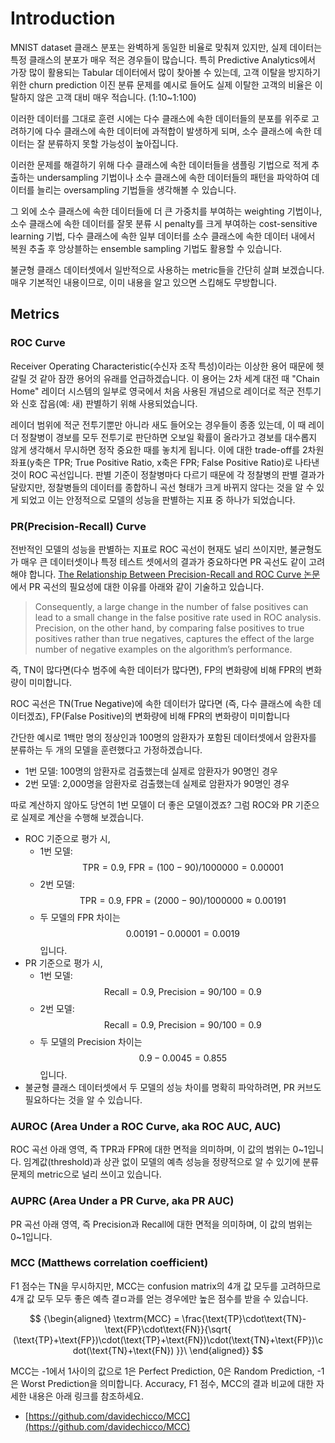 # Introduction

MNIST dataset 클래스 분포는 완벽하게 동일한 비율로 맞춰져 있지만, 실제 데이터는 특정 클래스의 분포가 매우 적은 경우들이 많습니다. 특히 Predictive Analytics에서 가장 많이 활용되는 Tabular 데이터에서 많이 찾아볼 수 있는데, 고객 이탈을 방지하기 위한 churn prediction 이진 분류 문제를 예시로 들어도 실제 이탈한 고객의 비율은 이탈하지 않은 고객 대비 매우 적습니다. \(1:10~1:100\)

이러한 데이터를 그대로 훈련 시에는 다수 클래스에 속한 데이터들의 분포를 위주로 고려하기에 다수 클래스에 속한 데이터에 과적합이 발생하게 되며, 소수 클래스에 속한 데이터는 잘 분류하지 못할 가능성이 높아집니다.

이러한 문제를 해결하기 위해 다수 클래스에 속한 데이터들을 샘플링 기법으로 적게 추출하는 undersampling 기법이나 소수 클래스에 속한 데이터들의 패턴을 파악하여 데이터를 늘리는 oversampling 기법들을 생각해볼 수 있습니다.

그 외에 소수 클래스에 속한 데이터들에 더 큰 가중치를 부여하는 weighting 기법이나, 소수 클래스에 속한 데이터를 잘못 분류 시 penalty를 크게 부여하는 cost-sensitive learning 기법, 다수 클래스에 속한 일부 데이터를 소수 클래스에 속한 데이터 내에서 복원 추출 후 앙상블하는 ensemble sampling 기법도 활용할 수 있습니다.

불균형 클래스 데이터셋에서 일반적으로 사용하는 metric들을 간단히 살펴 보겠습니다. 매우 기본적인 내용이므로, 이미 내용을 알고 있으면 스킵해도 무방합니다.

## Metrics

### ROC Curve

Receiver Operating Characteristic\(수신자 조작 특성\)이라는 이상한 용어 때문에 헷갈릴 것 같아 잠깐 용어의 유래를 언급하겠습니다. 이 용어는 2차 세계 대전 때 "Chain Home" 레이더 시스템의 일부로 영국에서 처음 사용된 개념으로 레이더로 적군 전투기와 신호 잡음\(예: 새\) 판별하기 위해 사용되었습니다.

레이더 범위에 적군 전투기뿐만 아니라 새도 들어오는 경우들이 종종 있는데, 이 때 레이더 정찰병이 경보를 모두 전투기로 판단하면 오보일 확률이 올라가고 경보를 대수롭지 않게 생각해서 무시하면 정작 중요한 때를 놓치게 됩니다. 이에 대한 trade-off를 2차원 좌표\(y축은 TPR; True Positive Ratio, x축은 FPR; False Positive Ratio\)로 나타낸 것이 ROC 곡선입니다. 판별 기준이 정찰병마다 다르기 때문에 각 정찰병의 판별 결과가 달랐지만, 정찰병들의 데이터를 종합하니 곡선 형태가 크게 바뀌지 않다는 것을 알 수 있게 되었고 이는 안정적으로 모델의 성능을 판별하는 지표 중 하나가 되었습니다.

### PR\(Precision-Recall\) Curve

전반적인 모델의 성능을 판별하는 지표로 ROC 곡선이 현재도 널리 쓰이지만, 불균형도가 매우 큰 데이터셋이나 특정 테스트 셋에서의 결과가 중요하다면 PR 곡선도 같이 고려해야 합니다. [The Relationship Between Precision-Recall and ROC Curve 논문](https://www.biostat.wisc.edu/~page/rocpr.pdf)에서 PR 곡선의 필요성에 대한 이유를 아래와 같이 기술하고 있습니다.

> Consequently, a large change in the number of false positives can lead to a small change in the false positive rate used in ROC analysis. Precision, on the other hand, by comparing false positives to true positives rather than true negatives, captures the effect of the large number of negative examples on the algorithm’s performance.

즉, TN이 많다면\(다수 범주에 속한 데이터가 많다면\), FP의 변화량에 비해 FPR의 변화량이 미미합니다.

ROC 곡선은 TN\(True Negative\)에 속한 데이터가 많다면 \(즉, 다수 클래스에 속한 데이터겠죠\), FP\(False Positive\)의 변화량에 비해 FPR의 변화량이 미미합니다

간단한 예시로 1백만 명의 정상인과 100명의 암환자가 포함된 데이터셋에서 암환자를 분류하는 두 개의 모델을 훈련했다고 가정하겠습니다.

* 1번 모델: 100명의 암환자로 검출했는데 실제로 암환자가 90명인 경우
* 2번 모델: 2,000명을 암환자로 검출했는데 실제로 암환자가 90명인 경우

따로 계산하지 않아도 당연히 1번 모델이 더 좋은 모델이겠죠? 그럼 ROC와 PR 기준으로 실제로 계산을 수행해 보겠습니다.

* ROC 기준으로 평가 시,
  * 1번 모델: $$\text{TPR} = 0.9, \; \text{FPR} = (100 - 90) / 1000000 = 0.00001$$
  * 2번 모델: $$\text{TPR} = 0.9, \;\text{FPR} = (2000 - 90) / 1000000 \approx 0.00191$$
  * 두 모델의 FPR 차이는 $$0.00191 - 0.00001 = 0.0019$$입니다.
* PR 기준으로 평가 시,
  * 1번 모델: $$\text{Recall} = 0.9, \; \text{Precision} = 90/100 = 0.9$$
  * 2번 모델: $$\text{Recall} = 0.9, \; \text{Precision} = 90/100 = 0.9$$
  * 두 모델의 Precision 차이는 $$0.9 - 0.0045 = 0.855$$입니다.
* 불균형 클래스 데이터셋에서 두 모델의 성능 차이를 명확히 파악하려면, PR 커브도 필요하다는 것을 알 수 있습니다.

### AUROC \(Area Under a ROC Curve, aka ROC AUC, AUC\)

ROC 곡선 아래 영역, 즉 TPR과 FPR에 대한 면적을 의미하며, 이 값의 범위는 0~1입니다. 임계값\(threshold\)과 상관 없이 모델의 예측 성능을 정량적으로 알 수 있기에 분류 문제의 metric으로 널리 쓰이고 있습니다.

### AUPRC \(Area Under a PR Curve, aka PR AUC\)

PR 곡선 아래 영역, 즉 Precision과 Recall에 대한 면적을 의미하며, 이 값의 범위는 0~1입니다.

### MCC \(Matthews correlation coefficient\)

F1 점수는 TN을 무시하지만, MCC는 confusion matrix의 4개 값 모두를 고려하므로 4개 값 모두 모두 좋은 예측 결ㅁ과를 얻는 경우에만 높은 점수를 받을 수 있습니다.

$$
{\begin{aligned} \textrm{MCC} = \frac{\text{TP}\cdot\text{TN}-\text{FP}\cdot\text{FN}}{\sqrt{ (\text{TP}+\text{FP})\cdot(\text{TP}+\text{FN})\cdot(\text{TN}+\text{FP})\cdot(\text{TN}+\text{FN}) }}\ \end{aligned}}
$$

MCC는 -1에서 1사이의 값으로 1은 Perfect Prediction, 0은 Random Prediction, -1은 Worst Prediction을 의미합니다. Accuracy, F1 점수, MCC의 결과 비교에 대한 자세한 내용은 아래 링크를 참조하세요.

* [https://github.com/davidechicco/MCC](https://github.com/davidechicco/MCC)




